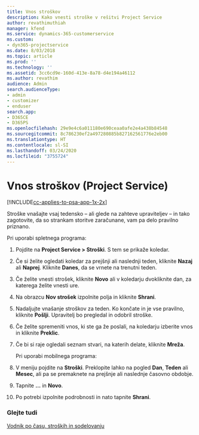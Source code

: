 ```yaml
---
title: Vnos stroškov
description: Kako vnesti stroške v rešitvi Project Service
author: revathimuthiah
manager: kfend
ms.service: dynamics-365-customerservice
ms.custom:
- dyn365-projectservice
ms.date: 8/03/2018
ms.topic: article
ms.prod: ''
ms.technology: ''
ms.assetid: 3cc6cd9e-160d-413e-8a78-d4e194a46112
ms.author: revathim
audience: Admin
search.audienceType:
- admin
- customizer
- enduser
search.app:
- D365CE
- D365PS
ms.openlocfilehash: 29e9e4c6a011180e690ceaa0afe2e4a438b84548
ms.sourcegitcommit: 8c786230ef2a497280885b827162561776e2eb00
ms.translationtype: HT
ms.contentlocale: sl-SI
ms.lasthandoff: 03/24/2020
ms.locfileid: "3755724"
---
```

# <a name="enter-expenses-project-service"></a>Vnos stroškov (Project Service)

[!INCLUDE[cc-applies-to-psa-app-1x-2x](../includes/cc-applies-to-psa-app-1x-2x.md)]

Stroške vnašajte vsaj tedensko – ali glede na zahteve upraviteljev – in tako zagotovite, da so strankam storitve zaračunane, vam pa delo pravilno priznano.  
  
 Pri uporabi spletnega programa:  
  
1. Pojdite na **Project Service > Stroški**. S tem se prikaže koledar.  
  
2. Če si želite ogledati koledar za prejšnji ali naslednji teden, kliknite **Nazaj** ali **Naprej**. Kliknite **Danes**, da se vrnete na trenutni teden.  
  
3. Če želite vnesti strošek, kliknite **Novo** ali v koledarju dvokliknite dan, za katerega želite vnesti ure.  
  
4. Na obrazcu **Nov strošek** izpolnite polja in kliknite **Shrani**.  
  
5. Nadaljujte vnašanje stroškov za teden. Ko končate in je vse pravilno, kliknite **Pošlji**. Upravitelj bo pregledal in odobril stroške.  
  
6. Če želite spremeniti vnos, ki ste ga že poslali, na koledarju izberite vnos in kliknite **Preklic**.  
  
7. Če bi si raje ogledali seznam stvari, na katerih delate, kliknite **Mreža**.  
  
   Pri uporabi mobilnega programa:  
  
8. V meniju pojdite na **Stroški**.     Preklopite lahko na pogled **Dan**, **Teden** ali **Mesec**, ali pa se premaknete na prejšnje ali naslednje časovno obdobje.  
  
9. Tapnite **…** in **Novo**.  
  
10. Po potrebi izpolnite podrobnosti in nato tapnite **Shrani**.  
  
### <a name="see-also"></a>Glejte tudi  
 [Vodnik po času, stroških in sodelovanju](../project-service/time-expense-collaboration-guide.md)
